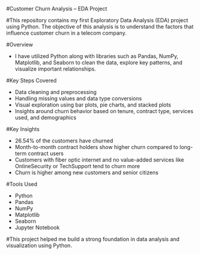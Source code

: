 #Customer Churn Analysis – EDA Project

#This repository contains my first Exploratory Data Analysis (EDA) project using Python. The objective of this analysis is to understand the factors that influence customer churn in a telecom company.

#Overview
 - I have utilized Python along with libraries such as Pandas, NumPy, Matplotlib, and Seaborn to clean the data, explore key patterns, and visualize important relationships.

#Key Steps Covered
 - Data cleaning and preprocessing
 - Handling missing values and data type conversions
 - Visual exploration using bar plots, pie charts, and stacked plots
 - Insights around churn behavior based on tenure, contract type, services used, and demographics

#Key Insights
 - 26.54% of the customers have churned
 - Month-to-month contract holders show higher churn compared to long-term contract users
 - Customers with fiber optic internet and no value-added services like OnlineSecurity or TechSupport tend to churn more
 - Churn is higher among new customers and senior citizens

#Tools Used
 - Python
 - Pandas
 - NumPy
 - Matplotlib
 - Seaborn
 - Jupyter Notebook

#This project helped me build a strong foundation in data analysis and visualization using Python.

